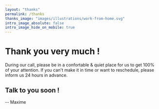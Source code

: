 ```yaml
---
layout: "thanks"
permalink: /thanks
thanks_image: "images/illustrations/work-from-home.svg"
intro_image_absolute: false 
intro_image_hide_on_mobile: true
---
```


# Thank you very much !

During our call, please be in a confortable & quiet place for us to get 100% of your attention. If you can't make it in time or want to reschedule, please inform us 24 hours in advance.



## Talk to you soon !

-- Maxime 
